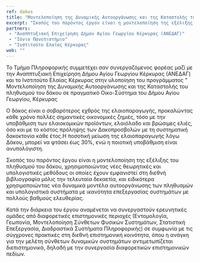 ```yaml
---
ref: dakos
title: "Μοντελοποίηση της Δυναμικής Αυτοοργάνωσης και της Καταστολής του πληθυσμού του δάκου σε πραγματικό Οικο-Σύστημα του Δήμου Αγίου Γεωργίου, Κέρκυρας(Δάκος)"
excerpt: "Σκοπός του παρόντος έργου είναι η μοντελοποίηση της εξέλιξης του πληθυσμού του δάκου, χρησιμοποιώντας νέες θεωρητικές και υπολογιστικές μεθόδους οι οποίες έχουν εμφανιστεί στη διεθνή βιβλιογραφία μόλις την τελευταία δεκαετία, και ειδικότερα χρησιμοποιώντας νέα δυναμικά μοντέλα αυτοοργάνωσης των πληθυσμών και υπολογιστικά συστήματα με ικανότητα επεξεργασίας συστημάτων με πολλούς βαθμούς ελευθερίας."
partners:
 - "Αναππτυξιακή Επιχείρηση Δήμου Αγίου Γεωργίου Κέρκυρας (ΑΝΕΔΑΓ)"
 - "Ιόνιο Πανεπιστήμιο"
 - "Ινστιτούτο Ελαίας Κέρκυρας"
web: ""
---
```


Το Τμήμα Πληροφορικής συμμετέχει σαν συνεργαζόμενος φορέας μαζί με την Αναππτυξιακή Επιχείρηση Δήμου Αγίου Γεωργίου Κέρκυρας (ΑΝΕΔΑΓ) και το Ινστιτούτο Ελαίας Κέρκυρας στην υλοποίηση του προγράμματος ” Μοντελοποίηση της Δυναμικής Αυτοοργάνωσης και της Καταστολής του πληθυσμού του δάκου σε πραγματικό Οικο-Σύστημα του Δήμου Αγίου Γεωργίου, Κέρκυρας 

Ο δάκος είναι ο σοβαρότερος εχθρός της ελαιοπαραγωγής, προκαλώντας κάθε χρόνο πολλές σημαντικές οικονομικές ζημιές, τόσο με την υποβάθμιση των ελαιοκομικών προϊόντων, ελαιόλαδο και βρώσιμες ελιές, όσο και με το κόστος πρόληψης των Δακοπροσβολών με τη συστηματική δακοκτονία κάθε έτος.Η ποσοτική μείωση της ελαιοπαραγωγής λόγω Δάκου, μπορεί να φτάσει έως 30%, ενώ η ποιοτική υποβάθμιση είναι ανυπολόγιστη.

Σκοπός του παρόντος έργου είναι η μοντελοποίηση της εξέλιξης του πληθυσμού του δάκου, χρησιμοποιώντας νέες θεωρητικές και υπολογιστικές μεθόδους οι οποίες έχουν εμφανιστεί στη διεθνή βιβλιογραφία μόλις την τελευταία δεκαετία, και ειδικότερα χρησιμοποιώντας νέα δυναμικά μοντέλα αυτοοργάνωσης των πληθυσμών και υπολογιστικά συστήματα με ικανότητα επεξεργασίας συστημάτων με πολλούς βαθμούς ελευθερίας.

Κατά την διάρκεια του έργου αναμένεται να συνεργαστούν ερευνητικές ομάδες από διαφορετικές επιστημονικές περιοχές (Εντομολογία, Γεωπονία, Μοντελοποίηση Σύνθετων Φυσικών Συστημάτων, Στατιστική Επεξεργασία, Διαδραστικά Συστήματα Πληροφορικής) σε συμφωνία με τις σύγχρονες πρακτικές στη διεθνή επιστημονική κοινότητα, όπου η ανάγκη για την μελέτη σύνθετων δυναμικών συστημάτων αντιμετωπίζεται διεπιστημονικά, δηλαδή με την συνεργασία διαφορετικών επιστημονικών πεδίων.
